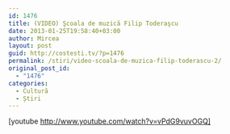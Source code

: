 ```yaml
---
id: 1476
title: (VIDEO) Şcoala de muzică Filip Toderaşcu
date: 2013-01-25T19:58:40+03:00
author: Mircea
layout: post
guid: http://costesti.tv/?p=1476
permalink: /stiri/video-scoala-de-muzica-filip-toderascu-2/
original_post_id:
  - "1476"
categories:
  - Cultură
  - Știri
---
```

[youtube http://www.youtube.com/watch?v=vPdG9vuvOGQ]